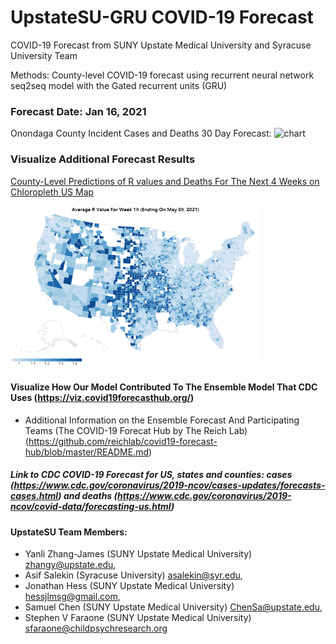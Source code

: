 # UpstateSU-GRU COVID-19 Forecast
COVID-19 Forecast from SUNY Upstate Medical University and Syracuse University Team

Methods: County-level COVID-19 forecast using recurrent neural network seq2seq model with the Gated recurrent units (GRU)

### Forecast Date: Jan 16, 2021
  
  Onondaga County Incident Cases and Deaths 30 Day Forecast:
  <a >
 <img src="https://github.com/ylzhang29/UpstateSU-GRU-Covid/blob/main/Forecast/Onondaga_cases_deaths_30days.jpg" width="850" alt="chart">
</a>

### Visualize Additional Forecast Results

[County-Level Predictions of R values and Deaths For The Next 4 Weeks on Chloropleth US Map](https://ylzhang29.github.io/UpstateSU-GRU-Covid)

[<img src="https://github.com/ylzhang29/UpstateSU-GRU-Covid/blob/main/docs/map-icon.png" width=400>](https://ylzhang29.github.io/UpstateSU-GRU-Covid)




#### Visualize How Our Model Contributed To The Ensemble Model That CDC Uses (https://viz.covid19forecasthub.org/)
   * Additional Information on the Ensemble Forecast And Participating Teams (The COVID-19 Forecat Hub by The Reich Lab) (https://github.com/reichlab/covid19-forecast-hub/blob/master/README.md)

  ##### Link to CDC COVID-19 Forecast for US, states and counties: cases (https://www.cdc.gov/coronavirus/2019-ncov/cases-updates/forecasts-cases.html) and deaths (https://www.cdc.gov/coronavirus/2019-ncov/covid-data/forecasting-us.html)

#### UpstateSU Team Members: 
  * Yanli Zhang-James (SUNY Upstate Medical University) <zhangy@upstate.edu>, 
  * Asif Salekin (Syracuse University) <asalekin@syr.edu>, 
  * Jonathan Hess (SUNY Upstate Medical University) <hessjlmsg@gmail.com>, 
  * Samuel Chen (SUNY Upstate Medical University) <ChenSa@upstate.edu>, 
  * Stephen V Faraone (SUNY Upstate Medical University) <sfaraone@childpsychresearch.org>


